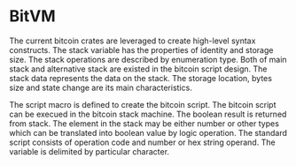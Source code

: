 # BitVM

The current bitcoin crates are leveraged to create high-level syntax constructs. The stack variable has the properties of identity and storage size. The stack operations are described by enumeration type. Both of main stack and alternative stack are existed in the bitcoin script design. The stack data represents the data on the stack. The storage location, bytes size and state change are its main characteristics. 

The script macro is defined to create the bitcoin script. The bitcoin script can be execued in the bitcoin stack machine. The boolean result is returned from stack. The element in the stack may be either number or other types which can be translated into boolean value by logic operation. The standard script consists of operation code and number or hex string operand. The variable is delimited by particular character. 


